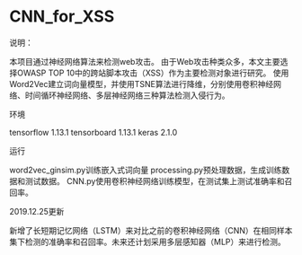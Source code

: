 # CNN_for_XSS

说明：

本项目通过神经网络算法来检测web攻击。
由于Web攻击种类众多，本文主要选择OWASP TOP 10中的跨站脚本攻击（XSS）作为主要检测对象进行研究。
使用Word2Vec建立词向量模型，并使用TSNE算法进行降维，分别使用卷积神经网络、时间循环神经网络、多层神经网络三种算法检测入侵行为。

环境

tensorflow 1.13.1
tensorboard 1.13.1
keras 2.1.0
        
运行
	
word2vec_ginsim.py训练嵌入式词向量
processing.py预处理数据，生成训练数据和测试数据。
CNN.py使用卷积神经网络训练模型，在测试集上测试准确率和召回率。

2019.12.25更新

新增了长短期记忆网络（LSTM）来对比之前的卷积神经网络（CNN）在相同样本集下检测的准确率和召回率。未来还计划采用多层感知器（MLP）来进行检测。

